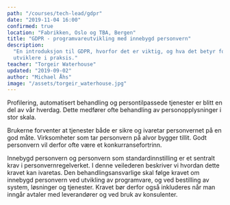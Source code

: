 ```yaml
---
path: "/courses/tech-lead/gdpr"
date: "2019-11-04 16:00"
confirmed: true
location: "Fabrikken, Oslo og TBA, Bergen"
title: "GDPR - programvareutvikling med innebygd personvern"
description:
  "En introduksjon til GDPR, hvorfor det er viktig, og hva det betyr for oss
  utviklere i praksis."
teacher: "Torgeir Waterhouse"
updated: "2019-09-02"
author: "Michael Åhs"
image: "/assets/torgeir_waterhouse.jpg"
---
```


Profilering, automatisert behandling og persontilpassede tjenester er blitt en
del av vår hverdag. Dette medfører ofte behandling av personopplysninger i
stor skala.

Brukerne forventer at tjenester både er sikre og ivaretar personvernet på en
god måte. Virksomheter som tar personvern på alvor bygger tillit. Godt
personvern vil derfor ofte være et konkurransefortrinn.

Innebygd personvern og personvern som standardinnstilling er et sentralt krav
i personvernregelverket. I denne veilederen beskriver vi hvordan dette kravet
kan ivaretas. Den behandlingsansvarlige skal følge kravet om innebygd
personvern ved utvikling av programvare, og ved bestilling av system,
løsninger og tjenester. Kravet bør derfor også inkluderes når man inngår
avtaler med leverandører og ved bruk av konsulenter.
